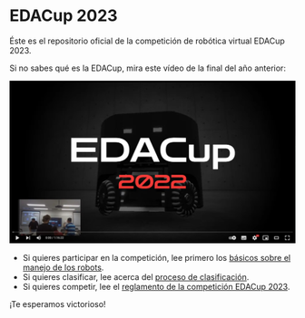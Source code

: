# EDACup 2023

Éste es el repositorio oficial de la competición de robótica virtual EDACup 2023.

Si no sabes qué es la EDACup, mira este vídeo de la final del año anterior:

[![Final de la EDACup 2022](Images/EDACup-2022.jpg)](https://www.youtube.com/watch?v=cI3Y5UipfQc)

* Si quieres participar en la competición, lee primero los [básicos sobre el manejo de los robots](BASICS.md).
* Si quieres clasificar, lee acerca del [proceso de clasificación](CLASIFICACION.md).
* Si quieres competir, lee el [reglamento de la competición EDACup 2023](REGLAMENTO.md).

¡Te esperamos victorioso!
